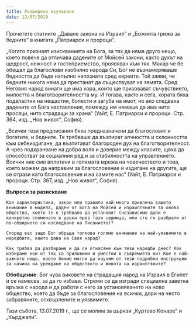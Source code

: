 ```yaml
---
title: Разширено изучаване
date: 12/07/2019
---
```


Прочетете статиите „Даване закона на Израил” и „Божията грижа за бедните“ в книгата „Патриарси и пророци“.

„Когато признаят изискванията на Бога, за тях да няма друго нещо, което повече да отличава дадените от Мойсей закони, както духът на щедрост, нежност и гостоприемство, проявяван към тях. Макар че бе обещал да благослови изобилно народа Си, Бог не възнамеряваше бедността да бъде напълно непозната сред евреите. Той заяви, че бедните никога няма да престанат да съществуват на земята. Сред Неговия народ винаги ще има хора, които ще призовават съчувствието, милостта и благотворителността му. И тогава, както и сега, хората бяха подвластни на нещастия, болести и загуба на имот, но ако следваха дадените от Бога наставления, помежду им нямаше да има нито просяци, нито страдащи за храна“ (Уайт, Е. Патриарси и пророци. Стр. 364, изд. „Нов живот“, София).

„Всички тези предписания бяха предназначени да благословят и богатите, и бедните. Те трябваше да възпират алчността и склонността към себеиздигане, да възпитават благороден дух на благотворителност. А чрез подхранване на добра воля и доверие между класите, щяха да способстват за социалния ред и за стабилността на управлението. Всички ние сме вплетени в голямата мрежа на човечеството и това, което можем да направим за благословение и издигане на другите, ще се отрази като благословение и на самите нас“ (Уайт, Е. Патриарси и пророци. Стр. 367, изд. „Нов живот“, София).

**Въпроси за разискване**

`Коя характеристика, закон или правило най-много привлича вашето внимание в модела, даден от Бога на Мойсей и израилтяните за онова общество, което те е трябвало да установят (независимо дали е конкретно споменато в урока през тази седмица, или сте го разбрали от по-обширното си изследване на Писанието)?`

`Според вас защо Бог обръща толкова голямо внимание на най-уязвимите в наредбите, които дава на Своя народ?`

`Как трябва да разбираме и да се отнасяме към тези наредби днес? Как избираме кои от тях са приложими и уместни в съвремието ни? Кое е най-важното нещо, което бихме могли да научим от тези подробни инструкции за начина на уреждане на обществото и живота на израилтяните?`

**Обобщение**: Бог чува виковете на страдащия народ на Израил в Египет и се намесва, за да го избави. Стреми се да изгради специална заветна връзка с народа и да работи с него за установяването на ново общество, което да бъде за благословение на всички, дори на често забравяните, отхвърлените и уязвимите.

Тази събота, 13.07.2019 г., ще се молим за църкви „Куртово Конаре” и „Кърджали”.